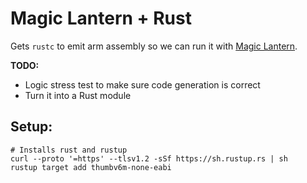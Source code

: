 # Magic Lantern + Rust
Gets `rustc` to emit arm assembly so we can run it with [Magic Lantern](https://www.magiclantern.fm/).

**TODO:**  
- Logic stress test to make sure code generation is correct
- Turn it into a Rust module

## Setup:
```
# Installs rust and rustup
curl --proto '=https' --tlsv1.2 -sSf https://sh.rustup.rs | sh
rustup target add thumbv6m-none-eabi
```

